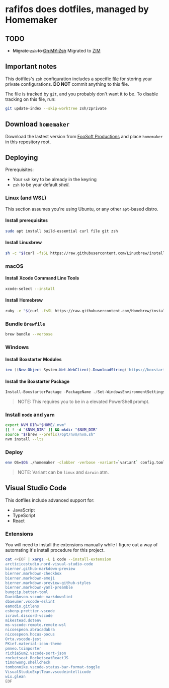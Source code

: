 # rafifos does dotfiles, managed by Homemaker

## TODO

- ~~Migrate `zsh` to [Oh MY Zsh](https://github.com/robbyrussell/oh-my-zsh)~~ Migrated to [ZIM](https://github.com/zimfw/zimfw)

## Important notes

This dotfiles's `zsh` configuration includes a specific [file](zsh/zprivate) for storing your private configurations. **DO NOT** commit anything to this file.

The file is tracked by `git`, and you probably don't want it to be. To disable tracking on this file, run:

```sh
git update-index --skip-worktree zsh/zprivate
```

## Download `homemaker`

Download the lastest version from [FooSoft Productions](https://foosoft.net/projects/homemaker/#installation) and place `homemaker` in this repository root.

## Deploying

Prerequisites:

- Your `ssh` key to be already in the keyring
- `zsh` to be your default _shell_.

### Linux (and WSL)

This section assumes you're using Ubuntu, or any other `apt`-based distro.

#### Install prerequisites

```sh
sudo apt install build-essential curl file git zsh
```

#### Install Linuxbrew

```sh
sh -c "$(curl -fsSL https://raw.githubusercontent.com/Linuxbrew/install/master/install.sh)"
```

### macOS

#### Install Xcode Command Line Tools

```sh
xcode-select --install
```

#### Install Homebrew

```sh
ruby -e "$(curl -fsSL https://raw.githubusercontent.com/Homebrew/install/master/install)"
```

### Bundle `Brewfile`

```sh
brew bundle --verbose
```

### Windows

#### Install Boxstarter Modules

```powershell
iex ((New-Object System.Net.WebClient).DownloadString('https://boxstarter.org/bootstrapper.ps1')); Get-Boxstarter -Force
```

#### Install the Boxstarter Package

```powershell
Install-BoxstarterPackage -PackageName ./Set-WindowsEnvironmentSettings.ps1 -DisableReboots
```

> NOTE: This requires you to be in a elevated PowerShell prompt.

### Install `node` and `yarn`

```sh
export NVM_DIR="$HOME/.nvm"
[[ ! -d "$NVM_DIR" ]] && mkdir "$NVM_DIR"
source "$(brew --prefix)/opt/nvm/nvm.sh"
nvm install --lts
```

### Deploy

```sh
env OS=$OS ./homemaker -clobber -verbose -variant=`variant` config.toml "$PWD"
```

> NOTE: Variant can be `linux` and `darwin` atm.

## Visual Studio Code

This dotfiles include advanced support for:

- JavaScript
- TypeScript
- React

### Extensions

You will need to install the extensions manually while I figure out a way of automating it's install procedure for this project.

```sh
cat <<EOF | xargs -L 1 code --install-extension
arcticicestudio.nord-visual-studio-code
bierner.github-markdown-preview
bierner.markdown-checkbox
bierner.markdown-emoji
bierner.markdown-preview-github-styles
bierner.markdown-yaml-preamble
bungcip.better-toml
DavidAnson.vscode-markdownlint
dbaeumer.vscode-eslint
eamodio.gitlens
esbenp.prettier-vscode
icrawl.discord-vscode
mikestead.dotenv
ms-vscode-remote.remote-wsl
nicoespeon.abracadabra
nicoespeon.hocus-pocus
Orta.vscode-jest
PKief.material-icon-theme
pmneo.tsimporter
richie5um2.vscode-sort-json
rocketseat.RocketseatReactJS
timonwong.shellcheck
tombonnike.vscode-status-bar-format-toggle
VisualStudioExptTeam.vscodeintellicode
wix.glean
EOF
```
